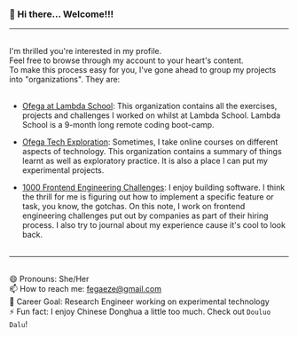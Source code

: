 ### 👋 Hi there... Welcome!!!         
<hr/>

&nbsp;        
I'm thrilled you're interested in my profile.      
Feel free to browse through my account to your heart's content.      
To make this process easy for you, I've gone ahead to group my projects into "organizations". They are:          
&nbsp;  

- [Ofega at Lambda School](https://github.com/Ofega-at-Lambda-School): This organization contains all the exercises, projects and challenges I worked on whilst at Lambda School. Lambda School is a 9-month long remote coding boot-camp.

- [Ofega Tech Exploration](https://github.com/UT-MSC-SWE): Sometimes, I take online courses on different aspects of technology. This organization contains a summary of things learnt as well as exploratory practice. It is also a place I can put my experimental projects.

- [1000 Frontend Engineering Challenges](https://github.com/1000-Frontend-Engineering-Challenges): I enjoy building software. I think the thrill for me is figuring out how to implement a specific feature or task, you know, the gotchas. On this note, I work on frontend engineering challenges put out by companies as part of their hiring process. I also try to journal about my experience cause it's cool to look back.       
&nbsp; 

<hr/>

&nbsp;       
😄 Pronouns: She/Her      
📫 How to reach me: fegaeze@gmail.com      
💪 Career Goal: Research Engineer working on experimental technology      
⚡ Fun fact: I enjoy Chinese Donghua a little too much. Check out `Douluo Dalu`!      